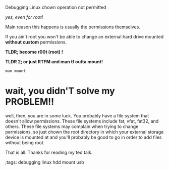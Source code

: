Debugging Linux chown operation not permitted

_yes, even for root!_

Main reason this happens is usually the permissions themselves.

If you ain't root you won't be able to change an external hard
drive mounted **without custom** permissions.

**TLDR; become r00t (root) !**

**TLDR 2; or just RTFM and man tf outta mount!**

```
man mount
```



# wait, you didn'T solve my PROBLEM!!

well, then, you are in some luck. You probably have a file
system that doesn't allow permissions. These file systems
include fat, vfat, fat32, and others. These file systems
may complain when trying to change permissions, so just
chown the root directory in which your external storage
device is mounted at and you'll probably be good to go in
order to add files without being root.


That is all. Thanks for reading my ted talk.


;tags: debugging linux hdd mount usb
